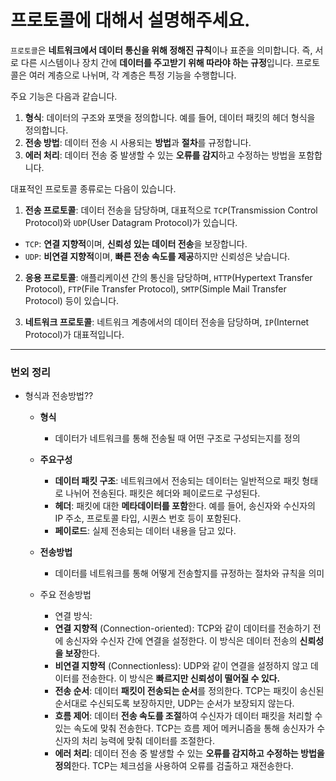 # 프로토콜에 대해서 설명해주세요.

`프로토콜`은 **네트워크에서 데이터 통신을 위해 정해진 규칙**이나 표준을 의미합니다.
즉, 서로 다른 시스템이나 장치 간에 **데이터를 주고받기 위해 따라야 하는 규정**입니다. 프로토콜은 여러 계층으로 나뉘며, 각 계층은 특정 기능을 수행합니다.

주요 기능은 다음과 같습니다.
1. **형식**: 데이터의 구조와 포맷을 정의합니다. 예를 들어, 데이터 패킷의 헤더 형식을 정의합니다.
2. **전송 방법**: 데이터 전송 시 사용되는 **방법**과 **절차**를 규정합니다.
3. **에러 처리**: 데이터 전송 중 발생할 수 있는 **오류를 감지**하고 수정하는 방법을 포함합니다.

대표적인 프로토콜 종류로는 다음이 있습니다.

1. **전송 프로토콜**: 데이터 전송을 담당하며, 대표적으로 `TCP`(Transmission Control Protocol)와 `UDP`(User Datagram Protocol)가 있습니다.
- `TCP`: **연결 지향적**이며, **신뢰성 있는 데이터 전송**을 보장합니다.
- `UDP`: **비연결 지향적**이며, **빠른 전송 속도를 제공**하지만 신뢰성은 낮습니다.

2. **응용 프로토콜**: 애플리케이션 간의 통신을 담당하며, `HTTP`(Hypertext Transfer Protocol), `FTP`(File Transfer Protocol), `SMTP`(Simple Mail Transfer Protocol) 등이 있습니다.

3. **네트워크 프로토콜**: 네트워크 계층에서의 데이터 전송을 담당하며, `IP`(Internet Protocol)가 대표적입니다.

___

### 번외 정리

- 형식과 전송방법??
  - **형식**
    - 데이터가 네트워크를 통해 전송될 때 어떤 구조로 구성되는지를 정의
  - **주요구성**
    - **데이터 패킷 구조**: 네트워크에서 전송되는 데이터는 일반적으로 패킷 형태로 나뉘어 전송된다. 패킷은 헤더와 페이로드로 구성된다. 
    - **헤더**: 패킷에 대한 **메타데이터를 포함**한다. 예를 들어, 송신자와 수신자의 IP 주소, 프로토콜 타입, 시퀀스 번호 등이 포함된다. 
    - **페이로드**: 실제 전송되는 데이터 내용을 담고 있다.
  
  - **전송방법**
    - 데이터를 네트워크를 통해 어떻게 전송할지를 규정하는 절차와 규칙을 의미
  - 주요 전송방법
    - 연결 방식:
    - **연결 지향적** (Connection-oriented): TCP와 같이 데이터를 전송하기 전에 송신자와 수신자 간에 연결을 설정한다. 이 방식은 데이터 전송의 **신뢰성을 보장**한다. 
    - **비연결 지향적** (Connectionless): UDP와 같이 연결을 설정하지 않고 데이터를 전송한다. 이 방식은 **빠르지만 신뢰성이 떨어질 수 있다.** 
    - **전송 순서**: 데이터 **패킷이 전송되는 순서**를 정의한다. TCP는 패킷이 송신된 순서대로 수신되도록 보장하지만, UDP는 순서가 보장되지 않는다. 
    - **흐름 제어**: 데이터 **전송 속도를 조절**하여 수신자가 데이터 패킷을 처리할 수 있는 속도에 맞춰 전송한다. TCP는 흐름 제어 메커니즘을 통해 송신자가 수신자의 처리 능력에 맞춰 데이터를 조절한다. 
    - **에러 처리**: 데이터 전송 중 발생할 수 있는 **오류를 감지하고 수정하는 방법을 정의**한다. TCP는 체크섬을 사용하여 오류를 검출하고 재전송한다.